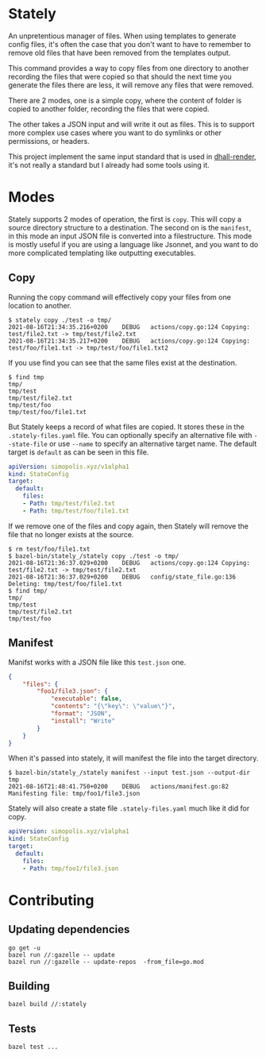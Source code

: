 # Stately

An unpretentious manager of files. When using templates to generate
config files, it's often the case that you don't want to have to
remember to remove old files that have been removed from the templates
output.

This command provides a way to copy files from one directory to
another recording the files that were copied so that should the next
time you generate the files there are less, it will remove any files
that were removed.

There are 2 modes, one is a simple copy, where the content of folder
is copied to another folder, recording the files that were copied.

The other takes a JSON input and will write it out as files.  This is
to support more complex use cases where you want to do symlinks or
other permissions, or headers.

This project implement the same input standard that is used in
[dhall-render](https://github.com/timbertson/dhall-render), it's not
really a standard but I already had some tools using it.

# Modes

Stately supports 2 modes of operation, the first is `copy`.  This will
copy a source directory structure to a destination.  The second on is
the `manifest`, in this mode an input JSON file is converted into a
filestructure.  This mode is mostly useful if you are using a language
like Jsonnet, and you want to do more complicated templating like
outputting executables.

## Copy

Running the copy command will effectively copy your files from one
location to another.

``` shell
$ stately copy ./test -o tmp/
2021-08-16T21:34:35.216+0200	DEBUG	actions/copy.go:124	Copying: test/file2.txt -> tmp/test/file2.txt
2021-08-16T21:34:35.217+0200	DEBUG	actions/copy.go:124	Copying: test/foo/file1.txt -> tmp/test/foo/file1.txt2
```

If you use find you can see that the same files exist at the destination.

``` shell
$ find tmp
tmp/
tmp/test
tmp/test/file2.txt
tmp/test/foo
tmp/test/foo/file1.txt
```

But Stately keeps a record of what files are copied. It stores these
in the `.stately-files.yaml` file. You can optionally specify an
alternative file with `--state-file` or use `--name` to specify an
alternative target name.  The default target is `default` as can be
seen in this file.

``` yaml
apiVersion: simopolis.xyz/v1alpha1
kind: StateConfig
target:
  default:
    files:
    - Path: tmp/test/file2.txt
    - Path: tmp/test/foo/file1.txt
```

If we remove one of the files and copy again, then Stately will remove
the file that no longer exists at the source.

``` shell
$ rm test/foo/file1.txt
$ bazel-bin/stately_/stately copy ./test -o tmp/
2021-08-16T21:36:37.029+0200	DEBUG	actions/copy.go:124	Copying: test/file2.txt -> tmp/test/file2.txt
2021-08-16T21:36:37.029+0200	DEBUG	config/state_file.go:136	Deleting: tmp/test/foo/file1.txt
$ find tmp/
tmp/
tmp/test
tmp/test/file2.txt
tmp/test/foo
```

## Manifest

Manifst works with a JSON file like this `test.json` one.

``` json
{
    "files": {
        "foo1/file3.json": {
            "executable": false,
            "contents": "{\"key\": \"value\"}",
            "format": "JSON",
            "install": "Write"
        }
    }
}
```

When it's passed into stately, it will manifest the file into the target directory.

``` shell
$ bazel-bin/stately_/stately manifest --input test.json --output-dir tmp
2021-08-16T21:48:41.750+0200	DEBUG	actions/manifest.go:82	Manifesting file: tmp/foo1/file3.json
```

Stately will also create a state file `.stately-files.yaml` much like it did for copy.

``` yaml
apiVersion: simopolis.xyz/v1alpha1
kind: StateConfig
target:
  default:
    files:
    - Path: tmp/foo1/file3.json
```

# Contributing

## Updating dependencies

``` shell
go get -u
bazel run //:gazelle -- update
bazel run //:gazelle -- update-repos  -from_file=go.mod
```

## Building

``` shell
bazel build //:stately
```

## Tests

``` shell
bazel test ...
```

